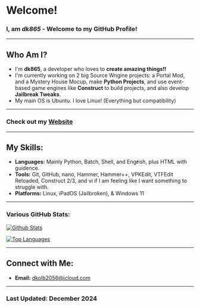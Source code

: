 # Welcome!

### I, am *dk865* - Welcome to my GitHub Profile!

---

## Who Am I?
- I'm **dk865**, a developer who loves to **create amazing things!!**
- I'm currently working on 2 big Source Wngine projects: a Portal Mod, and a Mystery House Mocup, make **Python Projects**, and use event-based game engines like **Construct** to build projects, and also develop **Jailbreak Tweaks**.
- My main OS is Ubuntu. I love Linux! (Everything but compatibility)

---

### Check out my [Website](https://dk865.github.io/)

---

## My Skills:
- **Languages:** Mainly Python, Batch, Shell, and Eng**r**ish, plus HTML with guidence.
- **Tools:** Git, GitHub, nano, Hammer, Hammer++, VPKEdit, VTFEdit Reloaded, Construct 2/3, and vi if I am feeling like I want something to struggle with.
- **Platforms:** Linux, iPadOS (Jailbroken), & Windows 11

---
### Various GitHub Stats:

[![Github Stats](https://github-readme-stats.vercel.app/api?username=dk865&show_icons=true&count_private=true&theme=dark)](https://github.com/m1stadev)


[![Top Languages](https://github-readme-stats.vercel.app/api/top-langs/?username=dk865&layout=compact&langs_count=6&hide=assembly&theme=dark)](https://github.com/m1stadev)

---

## Connect with Me:
- **Email:** dkolb2056@icloud.com

---

### Last Updated: December 2024
